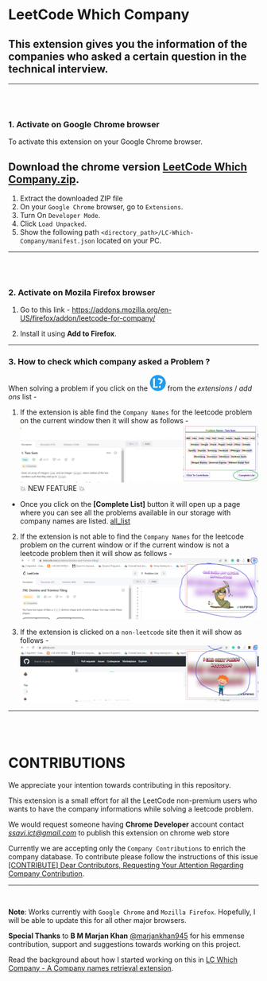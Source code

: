 # LeetCode Which Company

## This extension gives you the information of the companies who asked a certain question in the technical interview.
------ 
<br><br>
### **1. Activate on Google Chrome browser**
To activate this extension on your Google Chrome browser.

Download the chrome version **[LeetCode Which Company.zip](https://github.com/ssavi-ict/LC-Which-Company/raw/main/chrome/LC-Which-Company-chrome.zip)**. 
-----
1. Extract the downloaded ZIP file
2. On your `Google Chrome` browser, go to `Extensions`.
3. Turn On `Developer Mode`.
4. Click `Load Unpacked`.
5. Show the following path `<directory_path>/LC-Which-Company/manifest.json` located on your PC.
----
<br><br>
### **2. Activate on Mozila Firefox browser**

1. Go to this link - https://addons.mozilla.org/en-US/firefox/addon/leetcode-for-company/

2. Install it using **Add to Firefox**.

---
### **3. How to check which company asked a Problem ?**
When solving a problem if you click on the ![icon](chrome/res/32.png) from the *extensions* / *add ons* list -

1. If the extension is able find the `Company Names` for the leetcode problem on the current window then it will show as follows - 
![found](chrome/res/showing_value_ui.png)
💥 NEW FEATURE 💥
- Once you click on the **[Complete List]** button it will open up a page where you can see all the problems available in our storage with company names are listed. [all_list](/chrome/res/complete_list.png)

2. If the extension is not able to find the `Company Names` for the leetcode problem on the current window or if the current window is not a leetcode problem then it will show as follows - 
![not found](chrome/res/showing_not_found_ui.png)

3. If the extension is clicked on a `non-leetcode` site then it will show as follows - 
![not found](chrome/res/showing_non_lc_ui.png)

-----
<br><br>

# CONTRIBUTIONS
We appreciate your intention towards contributing in this repository. 

This extension is a small effort for all the LeetCode non-premium users who wants to have the company informations while solving a leetcode problem. 

We would request someone having **Chrome Developer** account contact *ssavi.ict@gmail.com* to publish this extension on chrome web store

Currently we are accepting only the `Company Contributions` to enrich the company database. To contribute please follow the instructions of this issue [[CONTRIBUTE] Dear Contributors, Requesting Your Attention Regarding Company Contribution](https://github.com/ssavi-ict/LC-Which-Company/issues/4).

----
<br>

**Note**: Works currently with `Google Chrome` and `Mozilla Firefox`. Hopefully, I will be able to update this for all other major browsers.

**Special Thanks** to **B M Marjan Khan** [@marjankhan945](https://github.com/marjankhan945) for his emmense contribution, support and suggestions towards working on this project.

Read the background about how I started working on this in [LC Which Company - A Company names retrieval extension](https://sites.google.com/view/iamavik/leetcode-which-company-a-company-names-retrieval-extension).
